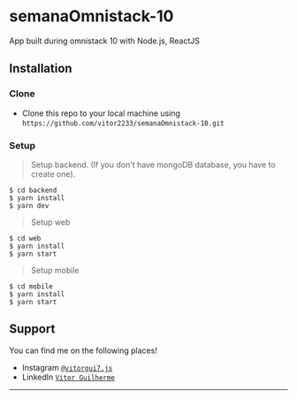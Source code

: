 # semanaOmnistack-10

App built during omnistack 10 with Node.js, ReactJS

## Installation

### Clone

- Clone this repo to your local machine using `https://github.com/vitor2233/semanaOmnistack-10.git`

### Setup

> Setup backend.
(If you don't have mongoDB database, you have to create one).

```shell
$ cd backend
$ yarn install
$ yarn dev
```

> Setup web

```shell
$ cd web
$ yarn install
$ yarn start
```

> Setup mobile

```shell
$ cd mobile
$ yarn install
$ yarn start
```

## Support

You can find me on the following places!

- Instagram <a href="https://www.instagram.com/vitor7.js/" target="_blank">`@vitorgui7.js`</a>
- LinkedIn <a href="https://www.linkedin.com/in/vitor-guilherme2233/" target="_blank">`Vitor Guilherme`</a>

---
